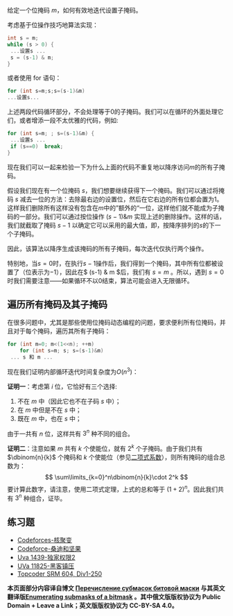 
给定一个位掩码 $m$，如何有效地迭代设置子掩码。

考虑基于位操作技巧地算法实现：

```c
int s = m;
while (s > 0) {
 ...设置s ...
 s = (s-1) & m;
}
```

或者使用 for 语句：

```c
for (int s=m;s;s=(s-1)&m)
...设置s...
```

上述两段代码循环部分，不会处理等于$0$的子掩码。我们可以在循环的外面处理它们，或者增添一段不太优雅的代码，例如:

```c++
for (int s=m; ; s=(s-1)&m) {
 ...设置s ...
 if (s==0)  break;
}

```

现在我们可以一起来检验一下为什么上面的代码不重复地以降序访问$m$的所有子掩码。

假设我们现在有一个位掩码 $s$，我们想要继续获得下一个掩码。我们可以通过将掩码 $s$ 减去一位的方法：去除最右边的设置位，然后在它右边的所有位都会置为1。这样我们删除所有这样没有包含在$m$中的”额外的“一位，这样他们就不能成为子掩码的一部分。我们可以通过按位操作 $(s-1)\&m$ 实现上述的删除操作。这样的话，我们就截取了掩码 $s-1$ 以确定它可以采用的最大值，即，按降序排列的$s$的下一个子掩码。

因此，该算法以降序生成该掩码的所有子掩码，每次迭代仅执行两个操作。

特别地，当$s=0$时，在执行$s-1$操作后，我们得到一个掩码，其中所有位都被设置了（位表示为$-1$），因此在$ (s-1) \& m $后，我们有 $s=m$ 。所以，遇到 $s=0$ 时我们需要注意——如果循环不以$0$结束，算法可能会进入无限循环。

## 遍历所有掩码及其子掩码

在很多问题中，尤其是那些使用位掩码动态编程的问题，要求便利所有位掩码，并且对于每个掩码，遍历其所有子掩码：

```c++
for (int m=0; m<(1<<n); ++m)
    for (int s=m; s; s=(s-1)&m)
 ... s 和 m ...
```

现在我们证明内部循环迭代时间复杂度为$O(n^3)$：

**证明一**：考虑第 $i$ 位，它恰好有三个选择:

1.  不在 $m$ 中（因此它也不在子码 $s$ 中）；
2.  在 $m$ 中但是不在 $s$ 中；
3.  既在 $m$ 中，也在 $s$ 中；

由于一共有 $n$ 位，这样共有 $3^n$ 种不同的组合。

**证明二**：注意如果 $m$ 共有 $k$ 个使能位，就有 $2^k$ 个子掩码。由于我们共有 $\dbinom{n}{k}$ 个掩码和 $k$ 个使能位（参见[二项式系数](https://cp-algorithms.com/combinatorics/binomial-coefficients.html)），则所有掩码的组合总数为：
$$
\sum\limits_{k=0}^n\dbinom{n}{k}\cdot 2^k
$$
要计算此数字，请注意，使用二项式定理，上式的总和等于 $(1+2)^n$。因此我们共有 $3^n$ 种组合，证毕。

## 练习题

- [Codeforces-核聚变](http://codeforces.com/problemset/problem/71/E)
- [Codeforce-桑迪和坚果](http://codeforces.com/problemset/problem/599/E)
- [Uva 1439-独家权限2](https://uva.onlinejudge.org/index.php?option=com_onlinejudge&Itemid=8&page=show_problem&problem=4185)
- [UVa 11825-黑客镇压](https://uva.onlinejudge.org/index.php?option=com_onlinejudge&Itemid=8&page=show_problem&problem=2925)
- [Topcoder SRM 604, Div1-250](https://community.topcoder.com/stat?c=problem_statement&pm=12917&rd=15837) 

 **本页面部分内容译自博文 [Перечисление субмасок битовой маски](https://github.com/e-maxx-eng/e-maxx-eng/blob/7392f2243b7861f68c8000b48e6bdb19c5041df8/src/algebra/all-submasks.md) 与其英文翻译版[Enumerating submasks of a bitmask](https://cp-algorithms.com/algebra/all-submasks.html) 。其中俄文版版权协议为 Public Domain + Leave a Link；英文版版权协议为 CC-BY-SA 4.0。**


